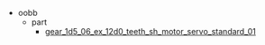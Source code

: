 * oobb
  * part
    * [gear_1d5_06_ex_12d0_teeth_sh_motor_servo_standard_01](oobb/part/gear_1d5_06_ex_12d0_teeth_sh_motor_servo_standard_01)
